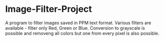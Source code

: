 # Image-Filter-Project
A program to filter images saved in PPM text format. Various filters
are available - filter only Red, Green or Blue. Conversion to grayscale is possible
and removeng all colors but one from every pixel is also possible.
